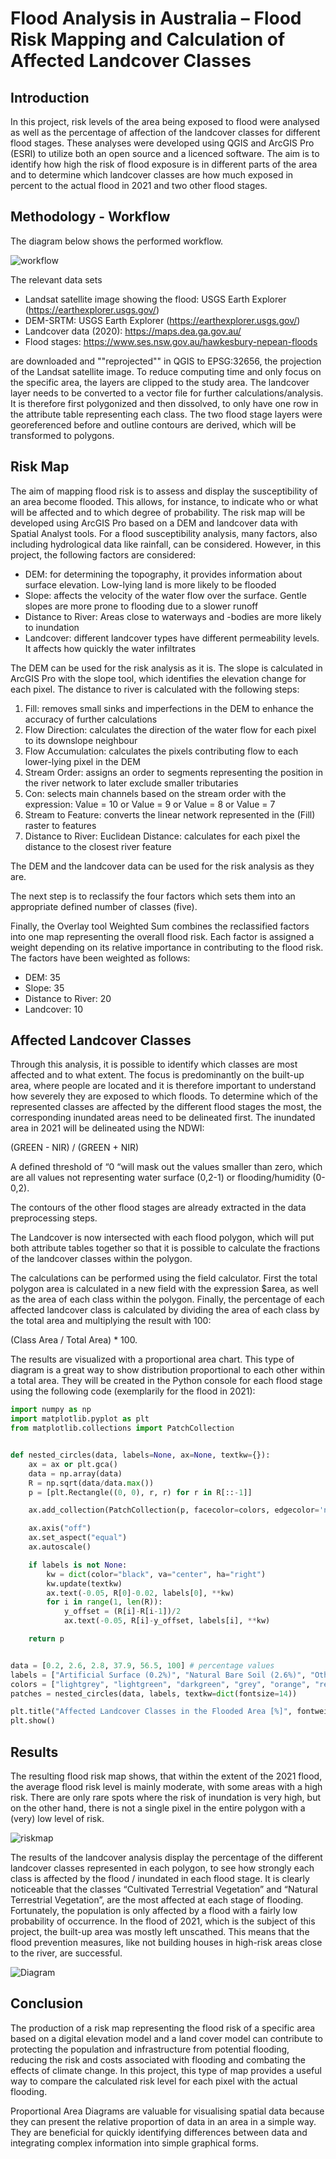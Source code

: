 # Flood Analysis in Australia – Flood Risk Mapping and Calculation of Affected Landcover Classes

## Introduction
In this project, risk levels of the area being exposed to flood were analysed as well as the percentage of affection of the landcover classes for different flood stages. These analyses were developed using QGIS and ArcGIS Pro (ESRI) to utilize both an open source and a licenced software. The aim is to identify how high the risk of flood exposure is in different parts of the area and to determine which landcover classes are how much exposed in percent to the actual flood in 2021 and two other flood stages.

## Methodology - Workflow 
The diagram below shows the performed workflow. 

![workflow](Figures/Workflow.png)

The relevant data sets 
* Landsat satellite image showing the flood: USGS Earth Explorer (https://earthexplorer.usgs.gov/)
* DEM-SRTM: USGS Earth Explorer (https://earthexplorer.usgs.gov/)
*	Landcover data (2020): https://maps.dea.ga.gov.au/
*	Flood stages: https://www.ses.nsw.gov.au/hawkesbury-nepean-floods

are downloaded and ""reprojected"" in QGIS to EPSG:32656, the projection of the Landsat satellite image. To reduce computing time and only focus on the specific area, the layers are clipped to the study area. The landcover layer needs to be converted to a vector file for further calculations/analysis. It is therefore first polygonized and then dissolved, to only have one row in the attribute table representing each class. The two flood stage layers were georeferenced before and outline contours are derived, which will be transformed to polygons.

## Risk Map
The aim of mapping flood risk is to assess and display the susceptibility of an area become flooded. This allows, for instance, to indicate who or what will be affected and to which degree of probability. 
The risk map will be developed using ArcGIS Pro based on a DEM and landcover data with Spatial Analyst tools.
For a flood susceptibility analysis, many factors, also including hydrological data like rainfall, can be considered. However, in this project, the following factors are considered:
*	DEM: for determining the topography, it provides information about surface elevation. Low-lying land is more likely to be flooded
*	Slope: affects the velocity of the water flow over the surface. Gentle slopes are more prone to flooding due to a slower runoff
*	Distance to River: Areas close to waterways and -bodies are more likely to inundation
*	Landcover: different landcover types have different permeability levels. It affects how quickly the water infiltrates

The DEM can be used for the risk analysis as it is.
The slope is calculated in ArcGIS Pro with the slope tool, which identifies the elevation change for each pixel. 
The distance to river is calculated with the following steps:
1.	Fill: removes small sinks and imperfections in the DEM to enhance the accuracy of further calculations
2.	Flow Direction: calculates the direction of the water flow for each pixel to its downslope neighbour
3.	Flow Accumulation: calculates the pixels contributing flow to each lower-lying pixel in the DEM
4.	Stream Order: assigns an order to segments representing the position in the river network to later exclude smaller tributaries
5.	Con: selects main channels based on the stream order with the expression:
    Value = 10 or Value = 9 or Value = 8 or Value = 7
6.	Stream to Feature: converts the linear network represented in the (Fill) raster to features
7.	Distance to River: Euclidean Distance: calculates for each pixel the distance to the closest river feature

The DEM and the landcover data can be used for the risk analysis as they are.

The next step is to reclassify the four factors which sets them into an appropriate defined number of classes (five). 

Finally, the Overlay tool Weighted Sum combines the reclassified factors into one map representing the overall flood risk. Each factor is assigned a weight depending on its relative importance in contributing to the flood risk. The factors have been weighted as follows:
*	DEM: 35
*	Slope: 35
*	Distance to River: 20
*	Landcover: 10

## Affected Landcover Classes
Through this analysis, it is possible to identify which classes are most affected and to what extent. The focus is predominantly on the built-up area, where people are located and it is therefore important to understand how severely they are exposed to which floods.
To determine which of the represented classes are affected by the different flood stages the most, the corresponding inundated areas need to be delineated first. 
The inundated area in 2021 will be delineated using the NDWI:

(GREEN - NIR) / (GREEN + NIR)

A defined threshold of “0 “will mask out the values smaller than zero, which are all values not representing water surface (0,2-1) or flooding/humidity (0-0,2). 

The contours of the other flood stages are already extracted in the data preprocessing steps. 

The Landcover is now intersected with each flood polygon, which will put both attribute tables together so that it is possible to calculate the fractions of the landcover classes within the polygon. 

The calculations can be performed using the field calculator. First the total polygon area is calculated in a new field with the expression $area, as well as the area of each class within the polygon. Finally, the percentage of each affected landcover class is calculated by dividing the area of each class by the total area and multiplying the result with 100: 

(Class Area / Total Area) * 100.

The results are visualized with a proportional area chart. This type of diagram is a great way to show distribution proportional to each other within a total area. They will be created in the Python console for each flood stage using the following code (exemplarily for the flood in 2021): 

```Python
import numpy as np
import matplotlib.pyplot as plt
from matplotlib.collections import PatchCollection


def nested_circles(data, labels=None, ax=None, textkw={}):
    ax = ax or plt.gca()
    data = np.array(data)
    R = np.sqrt(data/data.max())
    p = [plt.Rectangle((0, 0), r, r) for r in R[::-1]]

    ax.add_collection(PatchCollection(p, facecolor=colors, edgecolor='none'))

    ax.axis("off")
    ax.set_aspect("equal")
    ax.autoscale()

    if labels is not None:
        kw = dict(color="black", va="center", ha="right")
        kw.update(textkw)
        ax.text(-0.05, R[0]-0.02, labels[0], **kw)
        for i in range(1, len(R)):
            y_offset = (R[i]-R[i-1])/2
            ax.text(-0.05, R[i]-y_offset, labels[i], **kw)

    return p


data = [0.2, 2.6, 2.8, 37.9, 56.5, 100] # percentage values
labels = ["Artificial Surface (0.2%)", "Natural Bare Soil (2.6%)", "Other (2.8%)", "Natural Terrestrial Vegetation (37.9%)", "Cultivated Terrestrial Vegetation (56.5%)", "Total Area (100%)"] 
colors = ["lightgrey", "lightgreen", "darkgreen", "grey", "orange", "red"] 
patches = nested_circles(data, labels, textkw=dict(fontsize=14)) 

plt.title("Affected Landcover Classes in the Flooded Area [%]", fontweight='bold') 
plt.show()

```
## Results
The resulting flood risk map shows, that within the extent of the 2021 flood, the average flood risk level is mainly moderate, with some areas with a high risk. There are only rare spots where the risk of inundation is very high, but on the other hand, there is not a single pixel in the entire polygon with a (very) low level of risk.

![riskmap](Figures/FloodRiskMap.png)

The results of the landcover analysis display the percentage of the different landcover classes represented in each polygon, to see how strongly each class is affected by the flood / inundated in each flood stage. It is clearly noticeable that the classes “Cultivated Terrestrial Vegetation” and “Natural Terrestrial Vegetation”, are the most affected at each stage of flooding. Fortunately, the population is only affected by a flood with a fairly low probability of occurrence. In the flood of 2021, which is the subject of this project, the built-up area was mostly left unscathed. This means that the flood prevention measures, like not building houses in high-risk areas close to the river, are successful.

![Diagram](Figures/LC_FloodStages.png)

## Conclusion
The production of a risk map representing the flood risk of a specific area based on a digital elevation model and a land cover model can contribute to protecting the population and infrastructure from potential flooding, reducing the risk and costs associated with flooding and combating the effects of climate change. In this project, this type of map provides a useful way to compare the calculated risk level for each pixel with the actual flooding.

Proportional Area Diagrams are valuable for visualising spatial data because they can present the relative proportion of data in an area in a simple way. They are beneficial for quickly identifying differences between data and integrating complex information into simple graphical forms.

